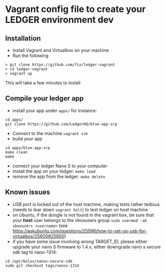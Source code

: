 # Vagrant config file to create your LEDGER environment dev

## Installation
- Install Vagrant and Virtualbox on your machine
- Run the following
```
> git clone https://github.com/fix/ledger-vagrant
> cd ledger-vagrant
> vagrant up
```
This will take a few minutes to install

## Compile your ledger app
- install your app under `apps/` for instance:
```
cd apps/
git clone https://github.com/LedgerHQ/blue-app-xrp
```
- Connect to the machine `vagrant ssh`
- build your app
```
cd apps/blue-app-xrp
make clean
make
```
- connect your ledger Nano S to your computer
- install the app on your ledger: `make load`
- remove the app from the ledger: `make delete`

## Known issues
- USB port is locked out of the host machine, making tests rather tedious (needs to tear down `vagrant halt`) to test ledger on host machine
- on Ubuntu, if the dongle is not found in the vagrant box, be sure that your **host** user belongs to the vboxusers group `sudo usermod -aG vboxusers <username>` (see https://askubuntu.com/questions/25596/how-to-set-up-usb-for-virtualbox/25600#25600)
- if you have some issue involving wrong TARGET_ID, please either upgrade your nano S firmware to 1.4.x, either downgrade nano s secure sdk tag to nano-1314:
```
cd /opt/bolos/nanos-secure-sdk
sudo git checkout tags/nanos-1314
```
